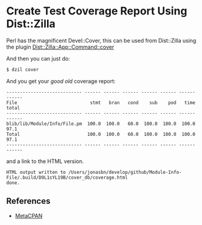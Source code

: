 # Create Test Coverage Report Using Dist::Zilla

Perl has the magnificent Devel::Cover, this can be used from Dist::Zilla using the plugin [Dist::Zilla::App::Command::cover](https://github.com/doherty/Dist-Zilla-App-Command-cover)

And then you can just do:

```bash
$ dzil cover
```

And you get your _good old_ coverage report:

```
---------------------------- ------ ------ ------ ------ ------ ------ ------
File                           stmt   bran   cond    sub    pod   time  total
---------------------------- ------ ------ ------ ------ ------ ------ ------
blib/lib/Module/Info/File.pm  100.0  100.0   60.0  100.0  100.0  100.0   97.1
Total                         100.0  100.0   60.0  100.0  100.0  100.0   97.1
---------------------------- ------ ------ ------ ------ ------ ------ ------
```

and a link to the HTML version.

```
HTML output written to /Users/jonasbn/develop/github/Module-Info-File/.build/D9L1sYL19B/cover_db/coverage.html
done.
```

## References

- [MetaCPAN](https://github.com/doherty/Dist-Zilla-App-Command-cover)
